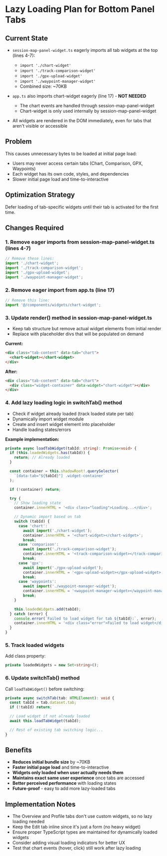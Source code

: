 # Lazy Loading Plan for Bottom Panel Tabs

## Current State

- `session-map-panel-widget.ts` eagerly imports all tab widgets at the top (lines 4-7):
  - `import './chart-widget'`
  - `import './track-comparison-widget'`
  - `import './gpx-upload-widget'`
  - `import './waypoint-manager-widget'`
  - Combined size: ~70KB

- `app.ts` also imports chart-widget eagerly (line 17) - **NOT NEEDED**
  - The chart events are handled through session-map-panel-widget
  - Chart-widget is only used internally by session-map-panel-widget

- All widgets are rendered in the DOM immediately, even for tabs that aren't visible or accessible

## Problem

This causes unnecessary bytes to be loaded at initial page load:

- Users may never access certain tabs (Chart, Comparison, GPX, Waypoints)
- Each widget has its own code, styles, and dependencies
- Slower initial page load and time-to-interactive

## Optimization Strategy

Defer loading of tab-specific widgets until their tab is activated for the first time.

## Changes Required

### 1. Remove eager imports from session-map-panel-widget.ts (lines 4-7)

```typescript
// Remove these lines:
import './chart-widget';
import './track-comparison-widget';
import './gpx-upload-widget';
import './waypoint-manager-widget';
```

### 2. Remove eager import from app.ts (line 17)

```typescript
// Remove this line:
import '@/components/widgets/chart-widget';
```

### 3. Update render() method in session-map-panel-widget.ts

- Keep tab structure but remove actual widget elements from initial render
- Replace with placeholder divs that will be populated on demand

**Current:**

```html
<div class="tab-content" data-tab="chart">
  <chart-widget></chart-widget>
</div>
```

**After:**

```html
<div class="tab-content" data-tab="chart">
  <div class="widget-container" data-widget="chart-widget"></div>
</div>
```

### 4. Add lazy loading logic in switchTab() method

- Check if widget already loaded (track loaded state per tab)
- Dynamically import widget module
- Create and insert widget element into placeholder
- Handle loading states/errors

**Example implementation:**

```typescript
private async loadTabWidget(tabId: string): Promise<void> {
  if (this.loadedWidgets.has(tabId)) {
    return; // Already loaded
  }

  const container = this.shadowRoot!.querySelector(
    `[data-tab="${tabId}"] .widget-container`
  );

  if (!container) return;

  try {
    // Show loading state
    container.innerHTML = '<div class="loading">Loading...</div>';

    // Dynamic import based on tab
    switch (tabId) {
      case 'chart':
        await import('./chart-widget');
        container.innerHTML = '<chart-widget></chart-widget>';
        break;
      case 'comparison':
        await import('./track-comparison-widget');
        container.innerHTML = '<track-comparison-widget></track-comparison-widget>';
        break;
      case 'gpx':
        await import('./gpx-upload-widget');
        container.innerHTML = '<gpx-upload-widget></gpx-upload-widget>';
        break;
      case 'waypoints':
        await import('./waypoint-manager-widget');
        container.innerHTML = '<waypoint-manager-widget></waypoint-manager-widget>';
        break;
    }

    this.loadedWidgets.add(tabId);
  } catch (error) {
    console.error(`Failed to load widget for tab ${tabId}:`, error);
    container.innerHTML = '<div class="error">Failed to load widget</div>';
  }
}
```

### 5. Track loaded widgets

Add class property:

```typescript
private loadedWidgets = new Set<string>();
```

### 6. Update switchTab() method

Call `loadTabWidget()` before switching:

```typescript
private async switchTab(tab: HTMLElement): void {
  const tabId = tab.dataset.tab;
  if (!tabId) return;

  // Load widget if not already loaded
  await this.loadTabWidget(tabId);

  // Rest of existing tab switching logic...
}
```

## Benefits

- **Reduces initial bundle size** by ~70KB
- **Faster initial page load** and time-to-interactive
- **Widgets only loaded when user actually needs them**
- **Maintains exact same user experience** once tabs are accessed
- **Better perceived performance** with loading states
- **Future-proof** - easy to add more lazy-loaded tabs

## Implementation Notes

- The Overview and Profile tabs don't use custom widgets, so no lazy loading needed
- Keep the Edit tab inline since it's just a form (no heavy widget)
- Ensure proper TypeScript types are maintained for dynamically loaded widgets
- Consider adding visual loading indicators for better UX
- Test that chart events (hover, click) still work after lazy loading
